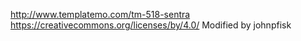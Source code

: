 http://www.templatemo.com/tm-518-sentra
https://creativecommons.org/licenses/by/4.0/
Modified by johnpfisk
